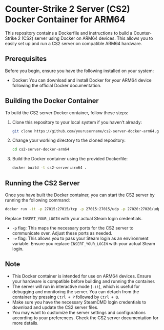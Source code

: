 # Counter-Strike 2 Server (CS2) Docker Container for ARM64

This repository contains a Dockerfile and instructions to build a Counter-Strike 2 (CS2) server using Docker on ARM64 devices. This allows you to easily set up and run a CS2 server on compatible ARM64 hardware.

## Prerequisites

Before you begin, ensure you have the following installed on your system:

- Docker: You can download and install Docker for your ARM64 device following the official Docker documentation.

## Building the Docker Container

To build the CS2 server Docker container, follow these steps:

1. Clone this repository to your local system if you haven't already:

   ```bash
   git clone https://github.com/yourusername/cs2-server-docker-arm64.git
   ```

2. Change your working directory to the cloned repository:

   ```bash
   cd cs2-server-docker-arm64
   ```

3. Build the Docker container using the provided Dockerfile:

   ```bash
   docker build -t cs2-server:arm64 .
   ```

## Running the CS2 Server

Once you have built the Docker container, you can start the CS2 server by running the following command:

```bash
docker run -it -p 27015:27015/tcp -p 27015:27015/udp -p 27020:27020/udp -p 27005:27005/udp -p 26900:26900/udp -e "login=INSERT_YOUR_LOGIN" cs2-server:arm64
```

Replace `INSERT_YOUR_LOGIN` with your actual Steam login credentials.

- `-p` flag: This maps the necessary ports for the CS2 server to communicate over. Adjust these ports as needed.
- `-e` flag: This allows you to pass your Steam login as an environment variable. Ensure you replace `INSERT_YOUR_LOGIN` with your actual Steam login.

## Note

- This Docker container is intended for use on ARM64 devices. Ensure your hardware is compatible before building and running the container.
- The server will run in interactive mode (`-it`), which is useful for debugging and monitoring the server. You can detach from the container by pressing `Ctrl + P` followed by `Ctrl + Q`.
- Make sure you have the necessary SteamCMD login credentials to download and update the CS2 server files.
- You may want to customize the server settings and configurations according to your preferences. Check the CS2 server documentation for more details.
